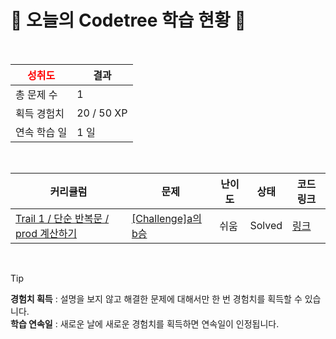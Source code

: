 # 🌲 오늘의 Codetree 학습 현황 🌲

<br />

| <span style="color:red;display:block;text-align:center;"> **성취도**</span> | 결과 |
|---|---|
| 총 문제 수 | 1 |
| 획득 경험치 | 20 / 50 XP |
| 연속 학습 일 | 1 일 |

<br />

|커리큘럼|문제|난이도|상태|코드 링크|
|---|---|---|---|---|
|[Trail 1 / 단순 반복문 / prod 계산하기](https://www.codetree.ai/trail-info/novice-low/)|[[Challenge]a의 b승](https://www.codetree.ai/trails/complete/curated-cards/challenge-a-to-the-power-of-b/)|쉬움|Solved|[링크](https://github.com/lbo728/codetree/blob/main/250207/a%EC%9D%98%20b%EC%8A%B9/a-to-the-power-of-b.js)|


<br />

> [!TIP]
> **경험치 획득** : 설명을 보지 않고 해결한 문제에 대해서만 한 번 경험치를 획득할 수 있습니다.  
> **학습 연속일** : 새로운 날에 새로운 경험치를 획득하면 연속일이 인정됩니다.

